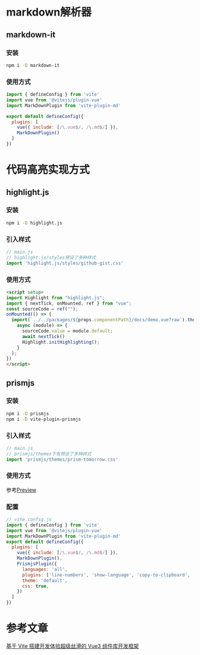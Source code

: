 # markdown解析器

## markdown-it

### 安装
```bash
npm i -D markdown-it
```

### 使用方式
```js
import { defineConfig } from 'vite'
import vue from '@vitejs/plugin-vue'
import MarkDownPlugin from 'vite-plugin-md'

export default defineConfig({
  plugins: [
    vue({ include: [/\.vue$/, /\.md$/] }),
    MarkDownPlugin()
  ]
})
```


# 代码高亮实现方式

## highlight.js

### 安装
```bash
npm i -D highlight.js
```

### 引入样式
```js
// main.js
// highlight.js/styles预设了多种样式
import 'highlight.js/styles/github-gist.css'
```

### 使用方式
```html
<script setup>
import Highlight from "highlight.js";
import { nextTick, onMounted, ref } from "vue";
const sourceCode = ref("");
onMounted(() => {
  import(`../../packages/${props.componentPath}/docs/demo.vue?raw`).then(
    async (module) => {
      sourceCode.value = module.default;
      await nextTick()
      Highlight.initHighlighting();
    }
  );
})
</script>
```


## prismjs

### 安装
```bash
npm i -D prismjs
npm i -D vite-plugin-prismjs
```

### 引入样式
```js
// main.js
// prismjs/themes下有预设了多种样式
import 'prismjs/themes/prism-tomorrow.css'
```
### 使用方式
参考[Preview](src/components/Preview.vue)

### 配置
```js
// vite.config.js
import { defineConfig } from 'vite'
import vue from '@vitejs/plugin-vue'
import MarkDownPlugin from 'vite-plugin-md'
export default defineConfig({
  plugins: [
    vue({ include: [/\.vue$/, /\.md$/] }),
    MarkDownPlugin(),
    PrismjsPlugin({
      languages: 'all',
      plugins: ['line-numbers', 'show-language', 'copy-to-clipboard', 'inline-color', 'previewers'],
      theme: 'default',
      css: true,
    })
  ]
})
```


# 参考文章

[基于 Vite 搭建开发体验超级丝滑的 Vue3 组件库开发框架](https://juejin.cn/post/7040655239849967652)
